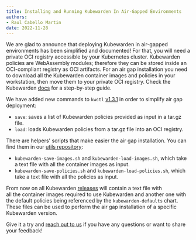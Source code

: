 ```yaml
---
title: Installing and Running Kubewarden In Air-Gapped Environments
authors:
- Raul Cabello Martin
date: 2022-11-28
---
```


We are glad to announce that deploying Kubewarden in air-gapped environments has been simplified and documented! For that, you will need a 
private OCI registry accessible by your Kubernetes cluster. Kubewarden policies are WebAssembly modules; therefore
they can be stored inside an OCI-compliant registry as OCI artifacts. 
For an air gap installation you need to download all the Kubewarden container images and policies in your workstation, 
then move them to your private OCI registry. Check the Kubewarden [docs](https://docs.kubewarden.io/operator-manual/airgap/install) 
for a step-by-step guide.

We have added new commands to `kwctl` [v1.3.1](https://github.com/kubewarden/kwctl/releases/tag/v1.3.1) in order to simplify air gap deployment: 
- `save`: saves a list of Kubewarden policies provided as input in a tar.gz file.
- `load`: loads Kubewarden policies from a tar.gz file into an OCI registry.

There are helpers' scripts that make easier the air gap installation. You can find them in our [utils repository](https://github.com/kubewarden/utils/tree/main/scripts):
- `kubewarden-save-images.sh` and `kubewarden-load-images.sh`, which take a text file with all the container images as input.
- `kubewarden-save-policies.sh` and `kubewarden-load-policies.sh`, which take a text file with all the policies as input.

From now on all Kubewarden [releases](https://github.com/kubewarden/helm-charts/releases) will contain a text file with  
all the container images required to use Kubewarden and another one with the default policies being referenced by the `kubewarden-defaults` chart. These
files can be used to perform the air gap installation of a specific 
Kubewarden version.

Give it a try and [reach out to us](https://kubernetes.slack.com/?redir=%2Fmessages%2Fkubewarden) if you have any questions 
or want to share your feedback!
